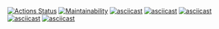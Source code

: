[![Actions Status](https://github.com/vaspav98/java-project-61/workflows/hexlet-check/badge.svg)](https://github.com/vaspav98/java-project-61/actions)
[![Maintainability](https://api.codeclimate.com/v1/badges/e234fe07efb6fd2dc36d/maintainability)](https://codeclimate.com/github/vaspav98/java-project-61/maintainability)
[![asciicast](https://asciinema.org/a/544084.svg)](https://asciinema.org/a/544084)
[![asciicast](https://asciinema.org/a/544393.svg)](https://asciinema.org/a/544393)
[![asciicast](https://asciinema.org/a/544532.svg)](https://asciinema.org/a/544532)
[![asciicast](https://asciinema.org/a/544547.svg)](https://asciinema.org/a/544547)
[![asciicast](https://asciinema.org/a/544558.svg)](https://asciinema.org/a/544558)
